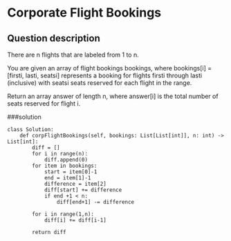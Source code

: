 # Corporate Flight Bookings


## Question description
There are n flights that are labeled from 1 to n.

You are given an array of flight bookings bookings, where bookings[i] = [firsti, lasti, seatsi] represents a booking for flights firsti through lasti (inclusive) with seatsi seats reserved for each flight in the range.

Return an array answer of length n, where answer[i] is the total number of seats reserved for flight i.

###solution
```
class Solution:
    def corpFlightBookings(self, bookings: List[List[int]], n: int) -> List[int]:
        diff = []
        for i in range(n):
            diff.append(0)
        for item in bookings:
            start = item[0]-1
            end = item[1]-1
            difference = item[2]
            diff[start] += difference
            if end +1 < n:
                diff[end+1] -= difference
                
        for i in range(1,n):
            diff[i] += diff[i-1]
            
        return diff

```


